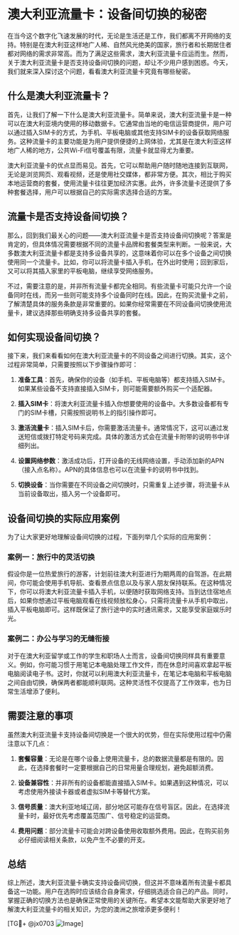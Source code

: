 # 澳大利亚流量卡：设备间切换的秘密

在当今这个数字化飞速发展的时代，无论是生活还是工作，我们都离不开网络的支持。特别是在澳大利亚这样地广人稀、自然风光绝美的国家，旅行者和长期居住者都对网络的需求非常高。而为了满足这些需求，澳大利亚流量卡应运而生。然而，关于澳大利亚流量卡是否支持设备间切换的问题，却让不少用户感到困惑。今天，我们就来深入探讨这个问题，看看澳大利亚流量卡究竟有哪些秘密。

## 什么是澳大利亚流量卡？

首先，让我们了解一下什么是澳大利亚流量卡。简单来说，澳大利亚流量卡是一种可以在澳大利亚境内使用的移动数据卡。它通常由当地的电信运营商提供，用户可以通过插入SIM卡的方式，为手机、平板电脑或其他支持SIM卡的设备获取网络服务。这种流量卡的主要功能是为用户提供便捷的上网体验，尤其是在澳大利亚这样地广人稀的地方，公共Wi-Fi信号覆盖有限，流量卡就显得尤为重要。

澳大利亚流量卡的优点显而易见。首先，它可以帮助用户随时随地连接到互联网，无论是浏览网页、观看视频，还是使用社交媒体，都非常方便。其次，相比于购买本地运营商的套餐，使用流量卡往往更加经济实惠。此外，许多流量卡还提供了多种套餐选择，用户可以根据自己的实际需求选择合适的方案。

## 流量卡是否支持设备间切换？

那么，回到我们最关心的问题——澳大利亚流量卡是否支持设备间切换呢？答案是肯定的，但具体情况需要根据不同的流量卡品牌和套餐类型来判断。一般来说，大多数澳大利亚流量卡都是支持多设备共享的，这意味着你可以在多个设备之间切换使用同一个流量卡。比如，你可以将流量卡插入手机，在外出时使用；回到家后，又可以将其插入家里的平板电脑，继续享受网络服务。

不过，需要注意的是，并非所有流量卡都完全相同。有些流量卡可能只允许一个设备同时在线，而另一些则可能支持多个设备同时在线。因此，在购买流量卡之前，了解清楚具体的服务条款是非常重要的。如果你经常需要在不同设备间切换使用流量卡，建议选择那些明确支持多设备共享的套餐。

## 如何实现设备间切换？

接下来，我们来看看如何在澳大利亚流量卡的不同设备之间进行切换。其实，这个过程非常简单，只需要按照以下步骤操作即可：

1. **准备工具**：首先，确保你的设备（如手机、平板电脑等）都支持插入SIM卡。如果某些设备不支持直接插入SIM卡，则可能需要额外购买一个适配器。

2. **插入SIM卡**：将澳大利亚流量卡插入你想要使用的设备中。大多数设备都有专门的SIM卡槽，只需按照说明书上的指引操作即可。

3. **激活流量卡**：插入SIM卡后，你需要激活流量卡。通常情况下，这可以通过发送短信或拨打特定号码来完成。具体的激活方式会在流量卡附带的说明书中详细列出。

4. **设置网络参数**：激活成功后，打开设备的无线网络设置，手动添加新的APN（接入点名称）。APN的具体信息也可以在流量卡的说明书中找到。

5. **切换设备**：当你需要在不同设备之间切换时，只需重复上述步骤，将流量卡从当前设备取出，插入另一个设备即可。

## 设备间切换的实际应用案例

为了让大家更好地理解设备间切换的过程，下面列举几个实际的应用案例：

### 案例一：旅行中的灵活切换

假设你是一位热爱旅行的游客，计划前往澳大利亚进行为期两周的自驾游。在此期间，你可能会使用手机导航、查看景点信息以及与家人朋友保持联系。在这种情况下，你可以将澳大利亚流量卡插入手机，以便随时获取网络支持。当到达住宿地点后，如果你想通过平板电脑观看在线视频放松身心，只需将流量卡从手机中取出，插入平板电脑即可。这样既保证了旅行途中的实时通讯需求，又能享受家庭娱乐时光。

### 案例二：办公与学习的无缝衔接

对于在澳大利亚留学或工作的学生和职场人士而言，设备间切换同样具有重要意义。例如，你可能习惯于用笔记本电脑处理工作文件，而在休息时间喜欢拿起平板电脑阅读电子书。这时，你就可以利用澳大利亚流量卡，在笔记本电脑和平板电脑之间自由切换，确保两者都能顺利联网。这种灵活性不仅提高了工作效率，也为日常生活增添了便利。

## 需要注意的事项

虽然澳大利亚流量卡支持设备间切换是一个很大的优势，但在实际使用过程中仍需注意以下几点：

1. **套餐容量**：无论是在哪个设备上使用流量卡，总的数据流量都是有限的。因此，在选择套餐时一定要根据自己的日常用量合理规划，避免超额消费。

2. **设备兼容性**：并非所有的设备都能直接插入SIM卡。如果遇到这种情况，可以考虑使用外接读卡器或者虚拟SIM卡等替代方案。

3. **信号质量**：澳大利亚地域辽阔，部分地区可能存在信号盲区。因此，在选择流量卡时，最好优先考虑覆盖范围广、信号稳定的运营商。

4. **费用问题**：部分流量卡可能会对跨设备使用收取额外费用。因此，在购买前务必仔细阅读相关条款，以免产生不必要的开支。

## 总结

综上所述，澳大利亚流量卡确实支持设备间切换，但这并不意味着所有流量卡都具备这一功能。用户在选购时应该结合自身需求，仔细挑选适合自己的产品。同时，掌握正确的切换方法也是确保正常使用的关键所在。希望本文能帮助大家更好地了解澳大利亚流量卡的相关知识，为您的澳洲之旅增添更多便利！

[TG💪+ @jx0703 ![Image](https://github.com/user-attachments/assets/dbca1d08-cadb-493c-b0ec-ad6f7a83f270)]